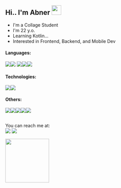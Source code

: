 <h2>Hi.. I'm Abner <img src="https://raw.githubusercontent.com/MartinHeinz/MartinHeinz/master/wave.gif" width="30" /></h3>

- I'm a Collage Student
- I'm 22 y.o.
- Learning Kotlin...
- Interested in Frontend, Backend, and Mobile Dev

<h4>Languages:<br></h4>
<span><img src="https://img.shields.io/badge/-Golang-000?&logo=Go" /><img src="https://img.shields.io/badge/-Python-000?&logo=Python" /> <img src="https://img.shields.io/badge/-Javascript-000?&logo=Javascript" /><img src="https://img.shields.io/badge/-PHP-000?&logo=PHP" /><img src="https://img.shields.io/badge/-C%23-000?&logo=csharp&logoColor=663A82" /></span>

<h4>Technologies:<br></h4>
<span><img src="https://img.shields.io/badge/-Bootstrap-000?&logo=Bootstrap" /><img src="https://img.shields.io/badge/-NodeJS-000?&logo=node.js" /></span>

<h4>Others:<br></h4>
<span><img src="https://img.shields.io/badge/-HTML-000?&logo=html5" /><img src="https://img.shields.io/badge/-CSS-000?&logo=css3&logoColor=1572B6" /><img src="https://img.shields.io/badge/-PostgreSQL-000?&logo=postgresql" /><img src="https://img.shields.io/badge/-MySQL-000?&logo=mysql" /><img src="https://img.shields.io/badge/-Postman-000?&logo=postman" /></span>
<br><br>

You can reach me at:<br>
<a href="https://discord.gg/qjzm8CGG3S"><img src="https://img.shields.io/badge/Discord-7289DA?style=for-the-badge&logo=discord&logoColor=white" /></a>
<a href="mailto:alvinabnert@gmail.com"><img src="https://img.shields.io/badge/Gmail-D14836?style=for-the-badge&logo=gmail&logoColor=white" /></a>

<img height="137px" src="https://github-readme-stats.vercel.app/api?username=alvinabner&amp;hide_title=false&amp;hide_border=true&amp;show_icons=true&amp;include_all_commits=true&amp;count_private=true&amp;line_height=21&amp;text_color=000&amp;icon_color=000&amp;bg_color=0,ea6161,ffc64d,fffc4d,52fa5a&amp;theme=graywhite" style="max-width: 100%;"> 
 
